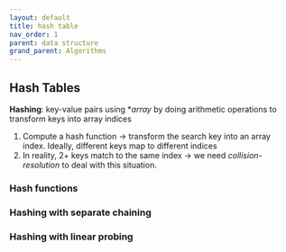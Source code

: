 ```yaml
---
layout: default
title: hash table
nav_order: 1
parent: data structure
grand_parent: Algorithms
---
```


## Hash Tables

**Hashing**: key-value pairs using **array* by doing arithmetic operations to transform keys into array indices
1. Compute a hash function -> transform the search key into an array index. Ideally, different keys map to different indices
2. In reality, 2+ keys match to the same index -> we need *collision-resolution* to deal with this situation.

### Hash functions

### Hashing with separate chaining

### Hashing with linear probing
